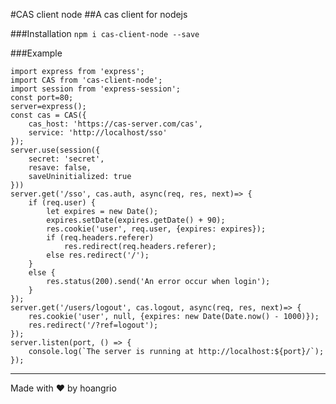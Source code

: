 #CAS client node
##A cas client for nodejs

###Installation
```npm i cas-client-node --save```

###Example
```
import express from 'express';
import CAS from 'cas-client-node';
import session from 'express-session';
const port=80;
server=express();
const cas = CAS({
    cas_host: 'https://cas-server.com/cas',
    service: 'http://localhost/sso'
});
server.use(session({
    secret: 'secret',
    resave: false,
    saveUninitialized: true
}))
server.get('/sso', cas.auth, async(req, res, next)=> {
    if (req.user) {
        let expires = new Date();
        expires.setDate(expires.getDate() + 90);
        res.cookie('user', req.user, {expires: expires});
        if (req.headers.referer)
            res.redirect(req.headers.referer);
        else res.redirect('/');
    }
    else {
        res.status(200).send('An error occur when login');
    }
});
server.get('/users/logout', cas.logout, async(req, res, next)=> {
    res.cookie('user', null, {expires: new Date(Date.now() - 1000)});
    res.redirect('/?ref=logout');
});
server.listen(port, () => {   
    console.log(`The server is running at http://localhost:${port}/`);
});
```

---
Made with ♥ by hoangrio